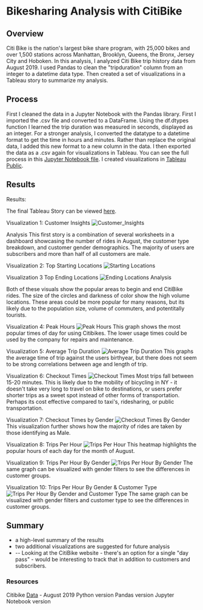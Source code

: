 # Bikesharing Analysis with CitiBike

## Overview
Citi Bike is the nation's largest bike share program, with 25,000 bikes and over 1,500 stations across Manhattan, Brooklyn, Queens, the Bronx, Jersey City and Hoboken. In this analysis, I analyzed Citi Bike trip history data from August 2019. I used Pandas to clean the "tripduration" column from an integer to a datetime data type. Then created a set of visualizations in a Tableau story to summarize my analysis.

## Process
First I cleaned the data in a Jupyter Notebook with the Pandas library. First I imported the .csv file and converted to a DataFrame. Using the df.dtypes function I learned the trip duration was measured in seconds, displayed as an integer. For a stronger analysis, I converted the datatype to a datetime format to get the time in hours and minutes. Rather than replace the original data, I added this new format to a new column in the data. I then exported the data as a .csv again for visualizations in Tableau. You can see the full process in this [Jupyter Notebook file](NYC_CitiBike_Challenge.ipynb).
I created visualizations in [Tableau Public](https://public.tableau.com/app/discover).

## Results

Results:

The final Tableau Story can be viewed [here](https://public.tableau.com/app/profile/alyssa.davis/viz/BikesharingChallenge_16618926814050/BikesharingChallenge).


Visualization 1: Customer Insights
![Customer_Insights](Images/01_Customer_Data.png)

Analysis
This first story is a combination of several worksheets in a dashboard showcasing the number of rides in August, the customer type breakdown, and customer gender demographics. The majority of users are subscribers and more than half of all customers are male.


Visualization 2: Top Starting Locations
![Starting Locations](Images/02_Starting_Locations.png)

Visualization 3 Top Ending Locations
![Ending Locations](Images/03_Ending_Locations.png)
Analysis

Both of these visuals show the popular areas to begin and end CitiBike rides. The size of the circles and darkness of color show the high volume locations. These areas could be more popular for many reasons, but its likely due to the population size, volume of commuters, and potentitally tourists.

Visualization 4: Peak Hours
![Peak Hours](Images/04_Peak_Hours.png)
This graph shows the most popular times of day for using Citibikes. The lower usage times could be used by the company for repairs and maintenance. 

Visualization 5: Average Trip Duration
![Average Trip Duration](Images/05_Average_Trip_Duration.png)
This graphs the average time of trip against the users birthyear, but there does not seem to be strong correlations between age and length of trip.

Visualization 6: Checkout Times
![Checkout Times](Images/06_Checkout_Times.png)
Most trips fall between 15-20 minutes. This is likely due to the mobility of bicycling in NY - it doesn't take very long to travel on bike to destinations, or users prefer shorter trips as a sweet spot instead of other forms of transportation. Perhaps its cost effective compared to taxi's, ridesharing, or public transportation.

Visualization 7: Checkout Times by Gender
![Checkout Times By Gender](Images/07_Checkout_Times_By_Gender.png)
This visualization further shows how the majority of rides are taken by those identifying as Male. 

Visualization 8: Trips Per Hour
![Trips Per Hour](Images/08_Trips_Per_Hour.png)
This heatmap highlights the popular hours of each day for the month of August.

Visualization 9: Trips Per Hour By Gender
![Trips Per Hour By Gender](Images/09_Trips_Per_Hour_By_Gender.png)
The same graph can be visualized with gender filters to see the differences in customer groups.

Visualization 10: Trips Per Hour By Gender & Customer Type
![Trips Per Hour By Gender and Customer Type](Images/10_Trips_Per_Hour_By_Gender_Customer_Type.png)
The same graph can be visualized with gender filters and customer type to see the differences in customer groups.


## Summary
- a high-level summary of the results 
- two additional visualizations are suggested for future analysis
- -- Looking at the CitiBike website - there's an option for a single "day pass" - would be interesting to track that in addition to customers and subscribers.

### Resources
Citibike [Data](https://ride.citibikenyc.com/system-data) - August 2019
Python version
Pandas version
Jupyter Notebook version
